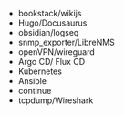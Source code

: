 - bookstack/wikijs
- Hugo/Docusaurus
- obsidian/logseq
- snmp_exporter/LibreNMS
- openVPN/wireguard
- Argo CD/ Flux CD
- Kubernetes
- Ansible
- continue
- tcpdump/Wireshark
